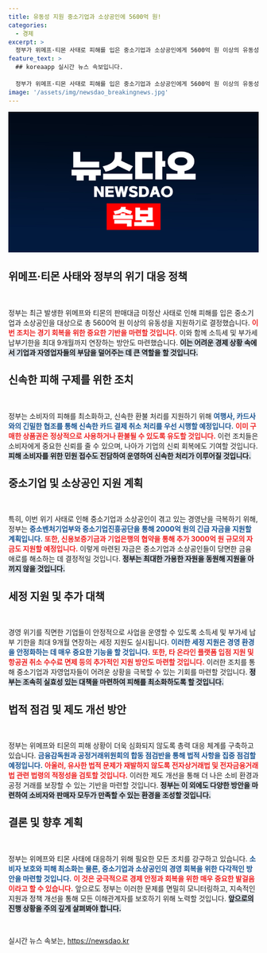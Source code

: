 ```yaml
---
title: 유동성 지원 중소기업과 소상공인에 5600억 원!
categories:
  - 경제
excerpt: >
  정부가 위메프·티몬 사태로 피해를 입은 중소기업과 소상공인에게 5600억 원 이상의 유동성을 지원하고, 세금 납부기한 연장, 신속한 환불 처리 등의 조치를 시행합니다. 소비자 보호에 나선 정부의 적극적인 대응이 주목받고 있습니다!
feature_text: >
  ## koreaapp 실시간 뉴스 속보입니다.

  정부가 위메프·티몬 사태로 피해를 입은 중소기업과 소상공인에게 5600억 원 이상의 유동성을 지원하고, 세금 납부기한 연장, 신속한 환불 처리 등의 조치를 시행합니다. 소비자 보호에 나선 정부의 적극적인 대응이 주목받고 있습니다!
image: '/assets/img/newsdao_breakingnews.jpg'
---
```


<p><img src="/assets/img/newsdao_breakingnews.jpg" alt="koreaapp 속보" /></p>

<h2 data-ke-size="size26">위메프·티몬 사태와 정부의 위기 대응 정책</h2>

<p data-ke-size="size16">&nbsp;</p>

<p>정부는 최근 발생한 위메프와 티몬의 판매대금 미정산 사태로 인해 피해를 입은 중소기업과 소상공인을 대상으로 총 5600억 원 이상의 유동성을 지원하기로 결정했습니다. <b><span style="color: #ee2323;">이번 조치는 경기 회복을 위한 중요한 기반을 마련할 것입니다.</span></b> 이와 함께 소득세 및 부가세 납부기한을 최대 9개월까지 연장하는 방안도 마련했습니다. <b><span style="background-color: #21538527;">이는 어려운 경제 상황 속에서 기업과 자영업자들의 부담을 덜어주는 데 큰 역할을 할 것입니다.</span></b> </p>

<h2 data-ke-size="size26">신속한 피해 구제를 위한 조치</h2>

<p data-ke-size="size16">&nbsp;</p>

<p>정부는 소비자의 피해를 최소화하고, 신속한 환불 처리를 지원하기 위해 <b><span style="color: #1a5490;">여행사, 카드사와의 긴밀한 협조를 통해 신속한 카드 결제 취소 처리를 우선 시행할 예정입니다.</span></b> <b><span style="color: #ee2323;">이미 구매한 상품권은 정상적으로 사용하거나 환불될 수 있도록 유도할 것입니다.</span></b> 이런 조치들은 소비자에게 중요한 신뢰를 줄 수 있으며, 나아가 기업의 신뢰 회복에도 기여할 것입니다. <b><span style="background-color: #21538527;">피해 소비자를 위한 민원 접수도 전담하여 운영하여 신속한 처리가 이루어질 것입니다.</span></b></p>

<h2 data-ke-size="size26">중소기업 및 소상공인 지원 계획</h2>

<p data-ke-size="size16">&nbsp;</p>

<p>특히, 이번 위기 사태로 인해 중소기업과 소상공인이 겪고 있는 경영난을 극복하기 위해, 정부는 <b><span style="color: #1a5490;">중소벤처기업부와 중소기업진흥공단을 통해 2000억 원의 긴급 자금을 지원할 계획입니다.</span></b> <b><span style="color: #ee2323;">또한, 신용보증기금과 기업은행의 협약을 통해 추가 3000억 원 규모의 자금도 지원할 예정입니다.</span></b> 이렇게 마련된 자금은 중소기업과 소상공인들이 당면한 금융 애로를 해소하는 데 결정적일 것입니다. <b><span style="background-color: #21538527;">정부는 최대한 가용한 자원을 동원해 지원을 아끼지 않을 것입니다.</span></b></p>

<h2 data-ke-size="size26">세정 지원 및 추가 대책</h2>

<p data-ke-size="size16">&nbsp;</p>

<p>경영 위기를 직면한 기업들이 안정적으로 사업을 운영할 수 있도록 소득세 및 부가세 납부 기한을 최대 9개월 연장하는 세정 지원도 실시됩니다. <b><span style="color: #1a5490;">이러한 세정 지원은 경영 환경을 안정화하는 데 매우 중요한 기능을 할 것입니다.</span></b> <b><span style="color: #ee2323;">또한, 타 온라인 플랫폼 입점 지원 및 항공권 취소 수수료 면제 등의 추가적인 지원 방안도 마련할 것입니다.</span></b> 이러한 조치를 통해 중소기업과 자영업자들이 어려운 상황을 극복할 수 있는 기회를 마련할 것입니다. <b><span style="background-color: #21538527;">정부는 조속히 실효성 있는 대책을 마련하여 피해를 최소화하도록 할 것입니다.</span></b></p>

<h2 data-ke-size="size26">법적 점검 및 제도 개선 방안</h2>

<p data-ke-size="size16">&nbsp;</p>

<p>정부는 위메프와 티몬의 피해 상황이 더욱 심화되지 않도록 총력 대응 체계를 구축하고 있습니다. <b><span style="color: #1a5490;">금융감독원과 공정거래위원회의 합동 점검반을 통해 법적 사항을 집중 점검할 예정입니다.</span></b> <b><span style="color: #ee2323;">아울러, 유사한 법적 문제가 재발하지 않도록 전자상거래법 및 전자금융거래법 관련 법령의 적정성을 검토할 것입니다.</span></b> 이러한 제도 개선을 통해 더 나은 소비 환경과 공정 거래를 보장할 수 있는 기반을 마련할 것입니다. <b><span style="background-color: #21538527;">정부는 이 외에도 다양한 방안을 마련하여 소비자와 판매자 모두가 만족할 수 있는 환경을 조성할 것입니다.</span></b></p>

<h2 data-ke-size="size26">결론 및 향후 계획</h2>

<p data-ke-size="size16">&nbsp;</p>

<p>정부는 위메프와 티몬 사태에 대응하기 위해 필요한 모든 조치를 강구하고 있습니다. <b><span style="color: #1a5490;">소비자 보호와 피해 최소화는 물론, 중소기업과 소상공인의 경영 회복을 위한 다각적인 방안을 마련할 것입니다.</span></b> <b><span style="color: #ee2323;">이 것은 궁극적으로 경제 안정과 회복을 위한 매우 중요한 발걸음이라고 할 수 있습니다.</span></b> 앞으로도 정부는 이러한 문제를 면밀히 모니터링하고, 지속적인 지원과 정책 개선을 통해 모든 이해관계자를 보호하기 위해 노력할 것입니다. <b><span style="background-color: #21538527;">앞으로의 진행 상황을 주의 깊게 살펴봐야 합니다.</span></b></p>

<p data-ke-size="size16">&nbsp;</p>
실시간 뉴스 속보는, <a href="https://newsdao.kr" rel="dofollow">https://newsdao.kr</a>


